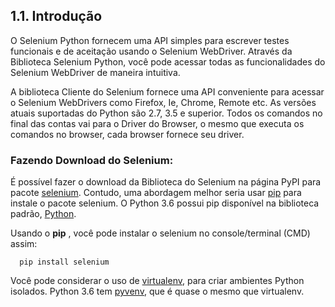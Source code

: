## 1.1. Introdução

O Selenium Python fornecem uma API simples para escrever testes funcionais e de aceitação usando o Selenium WebDriver. Através da Biblioteca Selenium Python, você pode acessar todas as funcionalidades do Selenium WebDriver de maneira intuitiva.

A biblioteca Cliente do Selenium fornece uma API conveniente para acessar o Selenium WebDrivers como Firefox, Ie, Chrome, Remote etc. As versões atuais suportadas do Python são 2.7, 3.5 e superior. Todos os comandos no final das contas vai para o Driver do Browser, o mesmo que executa os comandos no browser, cada browser fornece seu driver.


### Fazendo Download do Selenium:

É possível fazer o download da Biblioteca do Selenium na página PyPI para pacote [selenium](https://pypi.python.org/pypi/selenium). Contudo, uma abordagem melhor seria usar [pip](https://pip.pypa.io/en/latest/installing) para instale o pacote selenium. O Python 3.6 possui pip disponível na biblioteca padrão, [Python](https://docs.python.org/3.6/installing/index.html).

Usando o **pip** , você pode instalar o selenium no console/terminal (CMD) assim:
```
  pip install selenium
```
Você pode considerar o uso de [virtualenv](http://www.virtualenv.org>), para criar ambientes Python isolados. Python 3.6 tem [pyvenv](https://docs.python.org/3.6/using/scripts.html#scripts-pyvenv), que é quase o mesmo que virtualenv.

